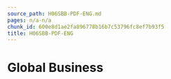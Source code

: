 ```yaml
---
source_path: H06SBB-PDF-ENG.md
pages: n/a-n/a
chunk_id: 600e8d1ae2fa896778b16b7c53796fc8ef7b93f5
title: H06SBB-PDF-ENG
---
```

# Global Business
